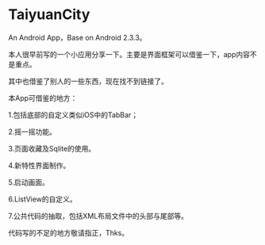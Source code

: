 TaiyuanCity
===========

An Android App，Base on Android 2.3.3。

本人很早前写的一个小应用分享一下。主要是界面框架可以借鉴一下，app内容不是重点。

其中也借鉴了别人的一些东西，现在找不到链接了。

本App可借鉴的地方：

1.包括底部的自定义类似iOS中的TabBar；

2.摇一摇功能。

3.页面收藏及Sqlite的使用。

4.新特性界面制作。

5.启动画面。

6.ListView的自定义。

7.公共代码的抽取，包括XML布局文件中的头部与尾部等。


代码写的不足的地方敬请指正，Thks。
